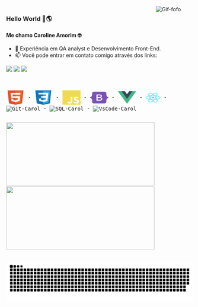 <img align="right" alt="Gif-fofo" width="100" heigth="100" src="https://media.discordapp.net/attachments/850564664584044604/881267019503243304/ezgif.com-gif-maker.gif">

### Hello World 👋🌎 

#### Me chamo  Caroline Amorim  🤓

- 🔭 Experiência em QA analyst e Desenvolvimento Front-End.
- 📫 Você pode entrar em contato comigo através dos links:

<div> 
  <a href="https://www.instagram.com/cahcarol93/" target="_blank"><img src="https://img.shields.io/badge/-Instagram-%23E4405F?style=for-the-badge&logo=instagram&logoColor=white" target="_blank"></a> 
  <a href = "mailto:carol_amorim14@hotmail.com"><img src="https://img.shields.io/badge/-Gmail-%23333?style=for-the-badge&logo=gmail&logoColor=white" target="_blank"></a>
  <a href="https://www.linkedin.com/in/carolamorim93/" target="_blank"><img src="https://img.shields.io/badge/-LinkedIn-%230077B5?style=for-the-badge&logo=linkedin&logoColor=white" target="_blank"></a> 
</div>

##

<div style="display: inline_block"><br>
  <kbd>
    <img align="center" alt="HTML-Carol" height="40" width="50" src="https://raw.githubusercontent.com/devicons/devicon/master/icons/html5/html5-original.svg"> -
    <img align="center" alt="CSS-Carol" height="40" width="50" src="https://raw.githubusercontent.com/devicons/devicon/master/icons/css3/css3-original.svg"> -
    <img align="center" alt="Js-Carol" height="40" width="50" src="https://raw.githubusercontent.com/devicons/devicon/master/icons/javascript/javascript-plain.svg"> -
    <img align="center" alt="Bootstrap-Carol" height="40" width="50" src="https://raw.githubusercontent.com/devicons/devicon/master/icons/bootstrap/bootstrap-plain.svg"> - 
    <img align="center" alt="VueJs-Carol" height="40" width="50" src="https://raw.githubusercontent.com/devicons/devicon/master/icons/vuejs/vuejs-original.svg"> -
    <img align="center" alt="Rafa-React" height="30" width="40" src="https://raw.githubusercontent.com/devicons/devicon/master/icons/react/react-original.svg"> -
    <img align="center" alt="Git-Carol" height="40" width="50" src="https://cdn.jsdelivr.net/gh/devicons/devicon/icons/git/git-original.svg"> - 
    <img align="center" alt="SQL-Carol" height="50" width="60" src="https://cdn.jsdelivr.net/gh/devicons/devicon/icons/microsoftsqlserver/microsoftsqlserver-plain-wordmark.svg"> -
    <img align="center" alt="VsCode-Carol" height="40" width="50" src="https://cdn.jsdelivr.net/gh/devicons/devicon/icons/vscode/vscode-original.svg"> 
  </kdb>
</div>

 ##
 
<div>
  <a href="https://www.linkedin.com/in/carolamorim93/">
  <img width="400em" height="170em" src="https://github-readme-stats.vercel.app/api?username=Amorim93Carol&show_icons=true&theme=radical&include_all_commits=true&count_private=true"/>
  <img width="400em" height="170em" src="https://github-readme-stats.vercel.app/api/top-langs/?username=Amorim93Carol&layout=compact&langs_count=7&theme=radical"/>
</div>
 
  ##
  
 <div> 
 
  ![Snake animation](https://github.com/Amorim93Carol/Amorim93Carol/blob/output/github-contribution-grid-snake.svg)
 
</div>
  
 
  
